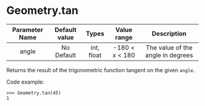 # Geometry.tan

| Parameter Name | Default value | Types | Value range | Description | 
| :---: |  :---: | :---: | :---: | :---: |
| angle | No Default | int, float | -180 < x < 180 | The value of the angle in degrees |

Returns the result of the trigonometric function tangent on the given `angle`.

Code example:
```
>>> Geometry.tan(45)
1
```

